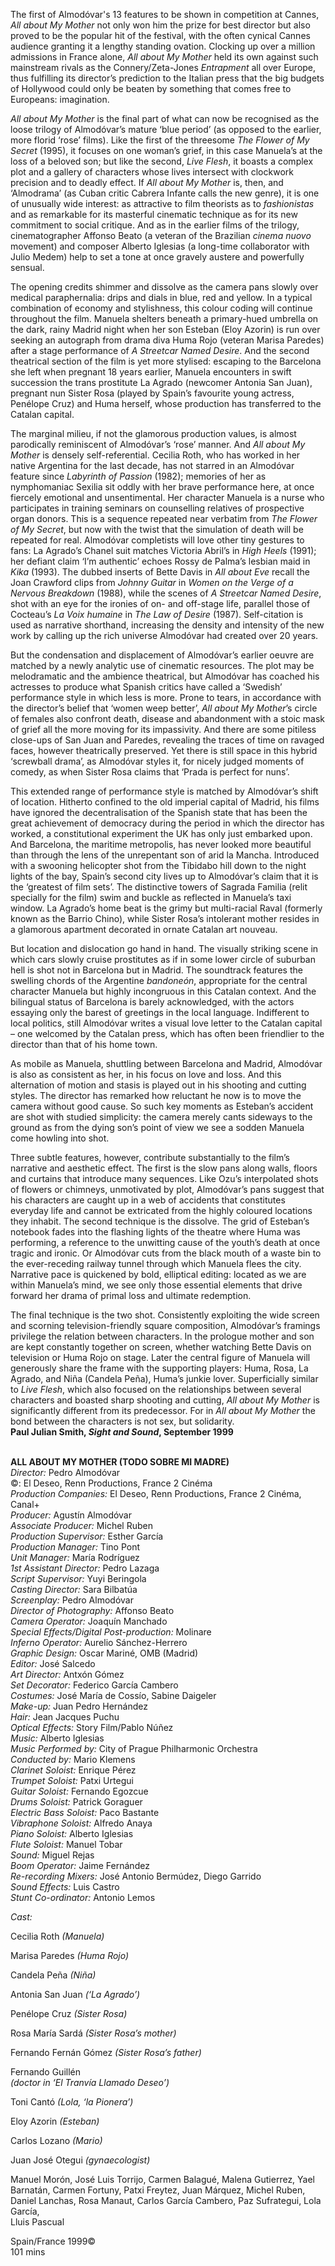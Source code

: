 

The first of Almodóvar's 13 features to be shown in competition at Cannes,  
_All about My Mother_ not only won him the prize for best director but also proved to be the popular hit of the festival, with the often cynical Cannes audience granting it a lengthy standing ovation. Clocking up over a million admissions in France alone, _All about My Mother_ held its own against such mainstream rivals as the Connery/Zeta-Jones _Entrapment_ all over Europe, thus fulfilling its director’s prediction to the Italian press that the big budgets of Hollywood could only be beaten by something that comes free to Europeans: imagination.

_All about My Mother_ is the final part of what can now be recognised as the loose trilogy of Almodóvar’s mature ‘blue period’ (as opposed to the earlier, more florid ‘rose’ films). Like the first of the threesome _The Flower of My Secret_ (1995), it focuses on one woman’s grief, in this case Manuela’s at the loss of a beloved son; but like the second, _Live Flesh_, it boasts a complex plot and a gallery of characters whose lives intersect with clockwork precision and to deadly effect. If _All about My Mother_ is, then, and ‘Almodrama’ (as Cuban critic Cabrera Infante calls the new genre), it is one of unusually wide interest: as attractive to film theorists as to _fashionistas_ and as remarkable for its masterful cinematic technique as for its new commitment to social critique. And as in the earlier films of the trilogy, cinematographer Affonso Beato (a veteran of the Brazilian _cinema nuovo_ movement) and composer Alberto Iglesias (a long-time collaborator with Julio Medem) help to set a tone at once gravely austere and powerfully sensual.

The opening credits shimmer and dissolve as the camera pans slowly over medical paraphernalia: drips and dials in blue, red and yellow. In a typical combination of economy and stylishness, this colour coding will continue throughout the film. Manuela shelters beneath a primary-hued umbrella on the dark, rainy Madrid night when her son Esteban (Eloy Azorin) is run over seeking an autograph from drama diva Huma Rojo (veteran Marisa Paredes) after a stage performance of _A Streetcar Named Desire_. And the second theatrical section of the film is yet more stylised: escaping to the Barcelona she left when pregnant 18 years earlier, Manuela encounters in swift succession the trans prostitute La Agrado (newcomer Antonia San Juan), pregnant nun Sister Rosa (played by Spain’s favourite young actress, Penélope Cruz) and Huma herself, whose production has transferred to the  
Catalan capital.

The marginal milieu, if not the glamorous production values, is almost parodically reminiscent of Almodóvar’s ‘rose’ manner. And _All about My Mother_ is densely self-referential. Cecilia Roth, who has worked in her native Argentina for the last decade, has not starred in an Almodóvar feature since _Labyrinth of Passion_ (1982); memories of her as nymphomaniac Sexilia sit oddly with her brave performance here, at once fiercely emotional and unsentimental. Her character Manuela is a nurse who participates in training seminars on counselling relatives of prospective organ donors. This is a sequence repeated near verbatim from _The Flower of My Secret_, but now with the twist that the simulation of death will be repeated for real. Almodóvar completists will love other tiny gestures to fans: La Agrado’s Chanel suit matches Victoria Abril’s in _High Heels_ (1991); her defiant claim ‘I’m authentic’ echoes Rossy de Palma’s lesbian maid in _Kika_ (1993). The dubbed inserts of Bette Davis in _All about Eve_ recall the Joan Crawford clips from _Johnny Guitar_ in _Women on the Verge of a Nervous Breakdown_ (1988), while the scenes of _A Streetcar Named Desire_, shot with an eye for the ironies of on- and off-stage life, parallel those of Cocteau’s _La Voix humaine_ in _The Law of Desire_ (1987). Self-citation is used as narrative shorthand, increasing the density and intensity of the new work by calling up the rich universe Almodóvar had created over 20 years.

But the condensation and displacement of Almodóvar’s earlier oeuvre are matched by a newly analytic use of cinematic resources. The plot may be melodramatic and the ambience theatrical, but Almodóvar has coached his actresses to produce what Spanish critics have called a ‘Swedish’ performance style in which less is more. Prone to tears, in accordance with the director’s belief that ‘women weep better’, _All about My Mother_’s circle of females also confront death, disease and abandonment with a stoic mask of grief all the more moving for its impassivity.  And there are some pitiless close-ups of San Juan and Paredes, revealing the traces of time on ravaged faces, however theatrically preserved. Yet there is still space in this hybrid ‘screwball drama’, as Almodóvar styles it, for nicely judged moments of comedy, as when Sister Rosa claims that ‘Prada is perfect for nuns’.

This extended range of performance style is matched by Almodóvar’s shift of location. Hitherto confined to the old imperial capital of Madrid, his films have ignored the decentralisation of the Spanish state that has been the great achievement of democracy during the period in which the director has worked, a constitutional experiment the UK has only just embarked upon. And Barcelona, the maritime metropolis, has never looked more beautiful than through the lens of the unrepentant son of arid la Mancha. Introduced with a swooning helicopter shot from the Tibidabo hill down to the night lights of the bay, Spain’s second city lives up to Almodóvar’s claim that it is the ‘greatest of film sets’. The distinctive towers of Sagrada Familia (relit specially for the film) swim and buckle as reflected in Manuela’s taxi window. La Agrado’s home beat is the grimy but multi-racial Raval (formerly known as the Barrio Chino), while Sister Rosa’s intolerant mother resides in a glamorous apartment decorated in ornate Catalan art nouveau.

But location and dislocation go hand in hand. The visually striking scene in which cars slowly cruise prostitutes as if in some lower circle of suburban hell is shot not in Barcelona but in Madrid. The soundtrack features the swelling chords of the Argentine _bandoneón_, appropriate for the central character Manuela but highly incongruous in this Catalan context. And the bilingual status of Barcelona is barely acknowledged, with the actors essaying only the barest of greetings in the local language. Indifferent to local politics, still Almodóvar writes a visual love letter to the Catalan capital – one welcomed by the Catalan press, which has often been friendlier to the director than that of his home town.

As mobile as Manuela, shuttling between Barcelona and Madrid, Almodóvar is also as consistent as her, in his focus on love and loss. And this alternation of motion and stasis is played out in his shooting and cutting styles. The director has remarked how reluctant he now is to move the camera without good cause.  So such key moments as Esteban’s accident are shot with studied simplicity: the camera merely cants sideways to the ground as from the dying son’s point of view we see a sodden Manuela come howling into shot.

Three subtle features, however, contribute substantially to the film’s narrative and aesthetic effect. The first is the slow pans along walls, floors and curtains that introduce many sequences. Like Ozu’s interpolated shots of flowers or chimneys, unmotivated by plot, Almodóvar’s pans suggest that his characters are caught up in a web of accidents that constitutes everyday life and cannot be extricated from the highly coloured locations they inhabit. The second technique is the dissolve. The grid of Esteban’s notebook fades into the flashing lights of the theatre where Huma was performing, a reference to the unwitting cause of the youth’s death at once tragic and ironic. Or Almodóvar cuts from the black mouth of a waste bin to the ever-receding railway tunnel through which Manuela flees the city. Narrative pace is quickened by bold, elliptical editing: located as we are within Manuela’s mind, we see only those essential elements that drive forward her drama of primal loss and ultimate redemption.

The final technique is the two shot. Consistently exploiting the wide screen and scorning television-friendly square composition, Almodóvar’s framings privilege the relation between characters. In the prologue mother and son are kept constantly together on screen, whether watching Bette Davis on television or Huma Rojo on stage. Later the central figure of Manuela will generously share the frame with the supporting players: Huma, Rosa, La Agrado, and Niña (Candela Peña), Huma’s junkie lover. Superficially similar to _Live Flesh_, which also focused on the relationships between several characters and boasted sharp shooting and cutting, _All about My Mother_ is significantly different from its predecessor. For in _All about My Mother_ the bond between the characters is not sex, but solidarity.  
**Paul Julian Smith, _Sight and Sound_, September 1999**
<br><br>

**ALL ABOUT MY MOTHER (TODO SOBRE MI MADRE)**<br>
_Director:_ Pedro Almodóvar<br>
©: El Deseo, Renn Productions, France 2 Cinéma<br>
_Production Companies:_ El Deseo, Renn Productions, France 2 Cinéma, Canal+<br>
_Producer:_ Agustín Almodóvar<br>
_Associate Producer:_ Michel Ruben<br>
_Production Supervisor:_ Esther García<br>
_Production Manager:_ Tino Pont<br>
_Unit Manager:_ María Rodríguez<br>
_1st Assistant Director:_ Pedro Lazaga<br>
_Script Supervisor:_ Yuyi Beringola<br>
_Casting Director:_ Sara Bilbatúa<br>
_Screenplay:_ Pedro Almodóvar<br>
_Director of Photography:_ Affonso Beato<br>
_Camera Operator:_ Joaquín Manchado<br>
_Special Effects/Digital Post-production:_ Molinare<br>
_Inferno Operator:_ Aurelio Sánchez-Herrero<br>
_Graphic Design:_ Oscar Mariné, OMB (Madrid)<br>
_Editor:_ José Salcedo<br>
_Art Director:_ Antxón Gómez<br>
_Set Decorator:_ Federico García Cambero<br>
_Costumes:_ José María de Cossío, Sabine Daigeler<br>
_Make-up:_ Juan Pedro Hernández<br>
_Hair:_ Jean Jacques Puchu<br>
_Optical Effects:_ Story Film/Pablo Núñez<br>
_Music:_ Alberto Iglesias<br>
_Music Performed by:_  City of Prague Philharmonic Orchestra<br>
_Conducted by:_ Mario Klemens<br>
_Clarinet Soloist:_ Enrique Pérez<br>
_Trumpet Soloist:_ Patxi Urtegui<br>
_Guitar Soloist:_ Fernando Egozcue<br>
_Drums Soloist:_ Patrick Goraguer<br>
_Electric Bass Soloist:_ Paco Bastante<br>
_Vibraphone Soloist:_ Alfredo Anaya<br>
_Piano Soloist:_ Alberto Iglesias<br>
_Flute Soloist:_ Manuel Tobar<br>
_Sound:_ Miguel Rejas<br>
_Boom Operator:_ Jaime Fernández<br>
_Re-recording Mixers:_ José Antonio Bermúdez, Diego Garrido<br>
_Sound Effects:_ Luis Castro<br>
_Stunt Co-ordinator:_ Antonio Lemos<br>

_Cast:_<br>

Cecilia Roth _(Manuela)_<br>

Marisa Paredes _(Huma Rojo)_<br>

Candela Peña _(Niña)_<br>

Antonia San Juan _(‘La Agrado’)_<br>

Penélope Cruz _(Sister Rosa)_<br>

Rosa María Sardá _(Sister Rosa’s mother)_<br>

Fernando Fernán Gómez _(Sister Rosa’s father)_<br>

Fernando Guillén  
_(doctor in ‘El Tranvía Llamado Deseo’)_<br>

Toni Cantó _(Lola, ‘la Pionera’)_<br>

Eloy Azorin _(Esteban)_<br>

Carlos Lozano _(Mario)_<br>

Juan José Otegui _(gynaecologist)_<br>

Manuel Morón, José Luis Torrijo, Carmen Balagué, Malena Gutierrez, Yael Barnatán, Carmen Fortuny, Patxi Freytez, Juan Márquez, Michel Ruben,  
Daniel Lanchas, Rosa Manaut, Carlos García Cambero, Paz Sufrategui, Lola García,  
Lluis Pascual<br>

Spain/France 1999©<br>
101 mins
<br><br>
<!--stackedit_data:
eyJoaXN0b3J5IjpbLTE3NTQwMzg0OTJdfQ==
-->